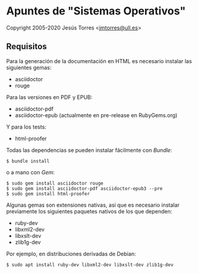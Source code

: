 # Apuntes de "Sistemas Operativos"
Copyright 2005-2020 Jesús Torres \<jmtorres@ull.es\>

## Requisitos

Para la generación de la documentación en HTML es necesario instalar las siguientes gemas:

 * asciidoctor
 * rouge

Para las versiones en PDF y EPUB:

 * asciidoctor-pdf
 * asciidoctor-epub (actualmente en pre-release en RubyGems.org)

Y para los tests:

 * html-proofer

Todas las dependencias se pueden instalar fácilmente con *Bundle*:

~~~~
$ bundle install
~~~~

o a mano con *Gem*:

~~~
$ sudo gem install asciidoctor rouge
$ sudo gem install asciidoctor-pdf asciidoctor-epub3 --pre
$ sudo gem install html-proofer
~~~ 

Algunas gemas son extensiones nativas, así que es necesario instalar previamente los siguientes paquetes nativos de los que dependen:

 * ruby-dev
 * libxml2-dev
 * libxslt-dev
 * zlib1g-dev

Por ejemplo, en distribuciones derivadas de Debian:

~~~
$ sudo apt install ruby-dev libxml2-dev libxslt-dev zlib1g-dev
~~~
